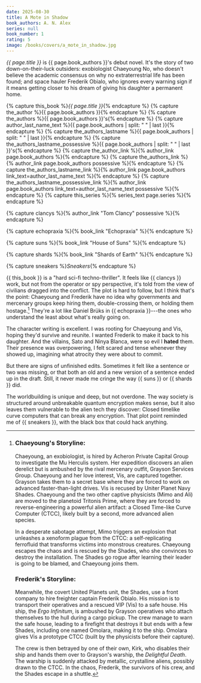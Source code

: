 ```yaml
---
date: 2025-08-30
title: A Mote in Shadow
book_authors: A. N. Alex
series: null
book_number: 1
rating: 5
image: /books/covers/a_mote_in_shadow.jpg
---
```


<cite class="book-title">{{ page.title }}</cite> is <span
class="author-name">{{ page.book_authors }}</span>'s debut novel. It's the
story of two down-on-their-luck outsiders: exobiologist Chaeyoung No, who
doesn't believe the academic consensus on why no extraterrestrial life has
been found; and space hauler Frederik Obialo, who ignores every warning sign
if it means getting closer to his dream of giving his daughter a permanent
home.

{% capture this_book %}<cite class="book-title">{{ page.title }}</cite>{% endcapture %}
{% capture the_author %}<span class="author-name">{{ page.book_authors }}</span>{% endcapture %}
{% capture the_authors %}<span class="author-name">{{ page.book_authors }}</span>'s{% endcapture %}
{% capture author_last_name_text %}{{ page.book_authors | split: " " | last }}{% endcapture %}
{% capture the_authors_lastname %}<span class="author-name">{{ page.book_authors | split: " " | last }}</span>{% endcapture %}
{% capture the_authors_lastname_possessive %}<span class="author-name">{{ page.book_authors | split: " " | last }}</span>'s{% endcapture %}
{% capture the_author_link %}{% author_link page.book_authors %}{% endcapture %}
{% capture the_authors_link %}{% author_link page.book_authors possessive %}{% endcapture %}
{% capture the_authors_lastname_link %}{% author_link page.book_authors link_text=author_last_name_text %}{% endcapture %}
{% capture the_authors_lastname_possessive_link %}{% author_link page.book_authors link_text=author_last_name_text possessive %}{% endcapture %}
{% capture this_series %}{% series_text page.series %}{% endcapture %}

{% capture clancys %}{% author_link "Tom Clancy" possessive %}{% endcapture %}

{% capture echopraxia %}{% book_link "Echopraxia" %}{% endcapture %}

{% capture suns %}{% book_link "House of Suns" %}{% endcapture %}

{% capture shards %}{% book_link "Shards of Earth" %}{% endcapture %}

{% capture sneakers %}<cite class="movie-title">Sneakers</cite>{% endcapture %}

{{ this_book }} is a "hard sci-fi techno-thriller". It feels like {{ clancys
}} work, but not from the operator or spy perspective, it's told from the view
of civilians dragged into the conflict. The plot is hard to follow, but I
think that's the point: Chaeyoung and Frederik have no idea why governments
and mercenary groups keep hiring them, double-crossing them, or holding them
hostage.[^plot] They're a lot like Daniel Brüks in {{ echopraxia }}---the ones
who understand the least about what's really going on.

[^plot]:
    ### Chaeyoung's Storyline:

    Chaeyoung, an exobiologist, is hired by Acheron Private Capital Group to
    investigate the Mu Herculis system. Her expedition discovers an alien
    derelict but is ambushed by the rival mercenary outfit, Grayson Services
    Group. Chaeyoung and her love interest, Vis, are captured together.
    Grayson takes them to a secret base where they are forced to work on
    advanced faster-than-light drives. Vis is recused by Uniter Planet Navy
    Shades. Chaeyoung and the two other captive physicists (Mimo and Ali) are
    moved to the planetoid Tritonis Prime, where they are forced to
    reverse-engineering a powerful alien artifact: a Closed Time-like Curve
    Computer (CTCC), likely built by a second, more advanced alien species.

    In a desperate sabotage attempt, Mimo triggers an explosion that unleashes
    a xenoform plague from the CTCC: a self-replicating ferrofluid that
    transforms victims into monstrous creatures. Chaeyoung escapes the chaos
    and is rescued by the Shades, who she convinces to destroy the
    installation. The Shades go rogue after learning their leader is going to
    be blamed, and Chaeyoung joins them.

    ### Frederik's Storyline:

    Meanwhile, the covert United Planets unit, the Shades, use a front company
    to hire freighter captain Frederik Obialo. His mission is to transport
    their operatives and a rescued VIP (Vis) to a safe house. His ship, the
    _Ergo Infinitum_, is ambushed by Grayson operatives who attach themselves
    to the hull during a cargo pickup. The crew manage to warn the safe house,
    leading to a firefight that destroys it but ends with a few Shades,
    including one named Omolara, making it to the ship. Omolara gives Vis a
    prototype CTCC (built by the physicists before their capture).

    The crew is then betrayed by one of their own, Kirk, who disables their
    ship and hands them over to Grayson's warship, the _Delightful Death_. The
    warship is suddenly attacked by metallic, crystalline aliens, possibly
    drawn to the CTCC. In the chaos, Frederik, the survivors of his crew, and
    the Shades escape in a shuttle.

The character writing is excellent. I was rooting for Chaeyoung and Vis,
hoping they'd survive and reunite. I wanted Frederik to make it back to his
daughter. And the villains, Sato and Ninya Blanca, were so evil I **hated**
them. Their presence was overpowering, I felt scared and tense whenever they
showed up, imagining what atrocity they were about to commit.

But there are signs of unfinished edits. Sometimes it felt like a sentence or
two was missing, or that both an old and a new version of a sentence ended up
in the draft. Still, it never made me cringe the way {{ suns }} or {{ shards
}} did.

The worldbuilding is unique and deep, but not overdone. The way society is
structured around unbreakable quantum encryption makes sense, but it also
leaves them vulnerable to the alien tech they discover: Closed timelike curve
computers that can break any encryption. That plot point reminded me of {{
sneakers }}, with the black box that could hack anything.
